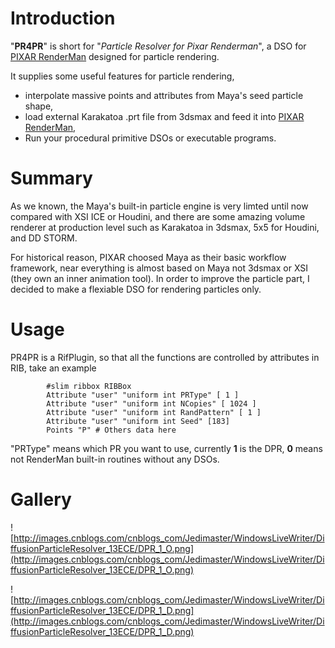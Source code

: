 # Introduction #

"**PR4PR**" is short for "_Particle Resolver for Pixar Renderman_", a DSO for [PIXAR RenderMan](http://www.pixar.com) designed for particle rendering.

It supplies some useful features for particle rendering,
  * interpolate massive points and attributes from Maya's seed particle shape,
  * load external Karakatoa .prt file from 3dsmax and feed it into [PIXAR RenderMan](http://www.pixar.com),
  * Run your procedural primitive DSOs or executable programs.

# Summary #

As we known, the Maya's built-in particle engine is very limted until now compared with XSI ICE or Houdini, and there are some amazing volume renderer at production level such as Karakatoa in 3dsmax, 5x5 for Houdini, and DD STORM.

For historical reason, PIXAR choosed Maya as their basic workflow framework, near everything is almost based on Maya not 3dsmax or XSI (they own an inner animation tool). In order to improve the particle part, I decided to make a flexiable DSO for rendering particles only.

# Usage #

PR4PR is a RifPlugin, so that all the functions are controlled by attributes in RIB, take an example

```
		#slim ribbox RIBBox 
		Attribute "user" "uniform int PRType" [ 1 ]
		Attribute "user" "uniform int NCopies" [ 1024 ]
		Attribute "user" "uniform int RandPattern" [ 1 ]
		Attribute "user" "uniform int Seed" [183]
		Points "P" # Others data here
```

"PRType" means which PR you want to use, currently **1** is the DPR, **0** means not RenderMan built-in routines without any DSOs.

# Gallery #
![http://images.cnblogs.com/cnblogs_com/Jedimaster/WindowsLiveWriter/DiffusionParticleResolver_13ECE/DPR_1_O.png](http://images.cnblogs.com/cnblogs_com/Jedimaster/WindowsLiveWriter/DiffusionParticleResolver_13ECE/DPR_1_O.png)

![http://images.cnblogs.com/cnblogs_com/Jedimaster/WindowsLiveWriter/DiffusionParticleResolver_13ECE/DPR_1_D.png](http://images.cnblogs.com/cnblogs_com/Jedimaster/WindowsLiveWriter/DiffusionParticleResolver_13ECE/DPR_1_D.png)
